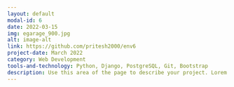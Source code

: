 ```yaml
---
layout: default
modal-id: 6
date: 2022-03-15
img: egarage_900.jpg
alt: image-alt
link: https://github.com/pritesh2000/env6
project-date: March 2022
category: Web Development
tools-and-technology: Python, Django, PostgreSQL, Git, Bootstrap
description: Use this area of the page to describe your project. Lorem ipsum dolor sit amet, consectetur adipisicing elit. Mollitia neque assumenda ipsam nihil, molestias magnam, recusandae quos quis inventore quisquam velit asperiores, vitae? Reprehenderit soluta, eos quod consequuntur itaque. Nam.
---
```

